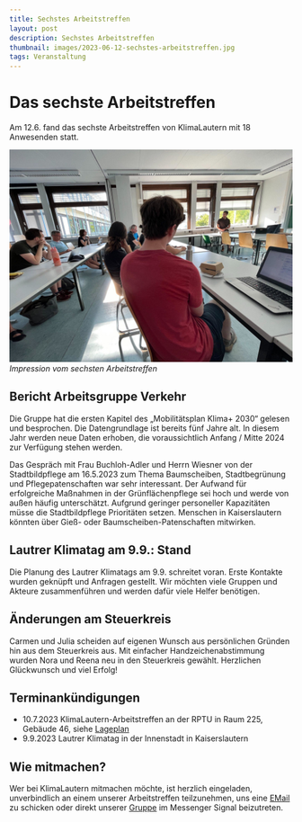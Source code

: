 ```yaml
---
title: Sechstes Arbeitstreffen
layout: post
description: Sechstes Arbeitstreffen
thumbnail: images/2023-06-12-sechstes-arbeitstreffen.jpg
tags: Veranstaltung
---
```


# Das sechste Arbeitstreffen

Am 12.6. fand das sechste Arbeitstreffen von KlimaLautern mit 18
Anwesenden statt.

![Impression vom sechsten Arbeitstreffen](/images/2023-06-12-sechstes-arbeitstreffen.jpg)
*Impression vom sechsten Arbeitstreffen*


## Bericht Arbeitsgruppe Verkehr

Die Gruppe hat die ersten Kapitel des „Mobilitätsplan Klima+ 2030“
gelesen und besprochen. Die Datengrundlage ist bereits fünf Jahre alt.
In diesem Jahr werden neue Daten erhoben, die voraussichtlich Anfang /
Mitte 2024 zur Verfügung stehen werden.

Das Gespräch mit Frau Buchloh-Adler und Herrn Wiesner von der
Stadtbildpflege am 16.5.2023 zum Thema Baumscheiben, Stadtbegrünung
und Pflegepatenschaften war sehr interessant. Der Aufwand für
erfolgreiche Maßnahmen in der Grünflächenpflege sei hoch und werde von
außen häufig unterschätzt. Aufgrund geringer personeller Kapazitäten
müsse die Stadtbildpflege Prioritäten setzen. Menschen in
Kaiserslautern könnten über Gieß- oder Baumscheiben-Patenschaften
mitwirken.

## Lautrer Klimatag am 9.9.: Stand

Die Planung des Lautrer Klimatags am 9.9. schreitet voran. Erste
Kontakte wurden geknüpft und Anfragen gestellt. Wir möchten viele
Gruppen und Akteure zusammenführen und werden dafür viele Helfer
benötigen.

## Änderungen am Steuerkreis

Carmen und Julia scheiden auf eigenen Wunsch aus persönlichen Gründen
hin aus dem Steuerkreis aus. Mit einfacher Handzeichenabstimmung
wurden Nora und Reena neu in den Steuerkreis gewählt. Herzlichen
Glückwunsch und viel Erfolg!

## Terminankündigungen

* 10.7.2023 KlimaLautern-Arbeitstreffen an der RPTU in Raum 225,
  Gebäude 46, siehe [Lageplan](https://klimalautern.de/images/2023-01-09-LageplanTreffen.jpeg)
* 9.9.2023 Lautrer Klimatag in der Innenstadt in Kaiserslautern

## Wie mitmachen?

Wer bei KlimaLautern mitmachen möchte, ist herzlich eingeladen,
unverbindlich an einem unserer Arbeitstreffen teilzunehmen, uns eine
[EMail](mailto:info@klimalautern.de) zu schicken oder direkt unserer
[Gruppe](https://signal.group/#CjQKIB8L8C3-DrBZoSV1Sz8-mn2hebfwos8lYPOQL-q8sTufEhCPhYJdtDTiwMp8-YFOp8Ko)
im Messenger Signal beizutreten.
